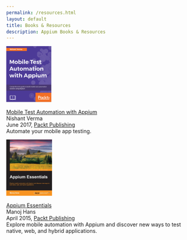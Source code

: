 ```yaml
---
permalink: /resources.html
layout: default
title: Books & Resources
description: Appium Books & Resources
---
```



<div>
<a href="https://www.packtpub.com/application-development/mobile-test-automation-appium">
  <img src="img/resources/mta_appium.png" height="150">
</a>

<a href="https://www.packtpub.com/application-development/mobile-test-automation-appium" class="resource-title">Mobile Test Automation with Appium</a><br>
Nishant Verma<br>
June 2017, <a href="https://www.packtpub.com/">Packt Publishing</a><br>
Automate your mobile app testing.
</div>

<div>
<a href="https://www.packtpub.com/application-development/appium-essentials/?utm_source=POD&utm_medium=referral&utm_campaign=1784392480">
  <img src="img/resources/appium_essentials.jpg" height="150">
</a>

<a href="https://www.packtpub.com/application-development/appium-essentials/?utm_source=POD&utm_medium=referral&utm_campaign=1784392480" class="resource-title">Appium Essentials</a><br>
Manoj Hans<br>
April 2015, <a href="https://www.packtpub.com/">Packt Publishing</a><br>
Explore mobile automation with Appium and discover new ways to test native, web, and hybrid applications.
</div>
